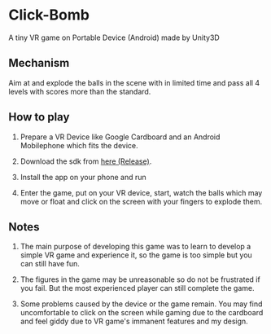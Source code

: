 # Click-Bomb
A tiny VR game on Portable Device (Android) made by Unity3D

## Mechanism

Aim at and explode the balls in the scene with in limited time and pass all 4 levels with scores more than the standard. 

## How to play

1. Prepare a VR Device like Google Cardboard and an Android Mobilephone which fits the device.

2. Download the sdk from [here (Release)](https://www.google.com).

3. Install the app on your phone and run

4. Enter the game, put on your VR device, start, watch the balls which may move or float and click on the screen with your fingers to explode them.

## Notes

1. The main purpose of developing this game was to learn to develop a simple VR game and experience it, so the game is too simple but you can still have fun. 

2. The figures in the game may be unreasonable so do not be frustrated if you fail. But the most experienced player can still complete the game.

3. Some problems caused by the device or the game remain. You may find uncomfortable to click on the screen while gaming due to the cardboard and feel giddy due to VR game's immanent features and my design.
